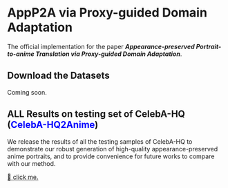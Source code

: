 # AppP2A via Proxy-guided Domain Adaptation
The official implementation for the paper ***Appearance-preserved Portrait-to-anime Translation via Proxy-guided Domain Adaptation***.

## Download the Datasets

Coming soon.

## ALL Results on testing set of CelebA-HQ (<font color="blue">CelebA-HQ2Anime</font>)

We release the results of all the testing samples of CelebA-HQ to demonstrate our robust generation of high-quality appearance-preserved anime portraits, and to provide convenience for future works to compare with our method.

[🔗 click me.](https://drive.google.com/drive/folders/1iDL33GJ4LDxJfCDB8-2bN6KFH5n60u-N?usp=sharing)



